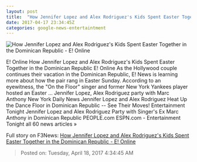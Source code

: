 ```yaml
---
layout: post
title:  "How Jennifer Lopez and Alex Rodriguez's Kids Spent Easter Together in the Dominican Republic - E! Online"
date: 2017-04-17 23:34:45Z
categories: google-news-entertaintment
---
```


![How Jennifer Lopez and Alex Rodriguez's Kids Spent Easter Together in the Dominican Republic - E! Online](http://akns-images.eonline.com/eol_images/Entire_Site/2017231/rs_600x600-170331131653-600-2alex-rodriguez-jennifer-lopez-sexy.jpg?downsize=450:*&crop=450:350;left,top)

E! Online How Jennifer Lopez and Alex Rodriguez's Kids Spent Easter Together in the Dominican Republic E! Online As the Hollywood couple continues their vacation in the Dominican Republic, E! News is learning more about how the pair rang in Easter Sunday. According to an eyewitness, the "On the Floor" singer and former New York Yankees player hosted an Easter ... Jennifer Lopez, Alex Rodriguez party with Marc Anthony New York Daily News Jennifer Lopez and Alex Rodriguez Heat Up the Dance Floor in Dominican Republic -- See Their Moves! Entertainment Tonight Jennifer Lopez and Alex Rodriguez Party with Singer's Ex Marc Anthony in Dominican Republic PEOPLE.com ESPN.com - Entertainment Tonight all 60 news articles »


Full story on F3News: [How Jennifer Lopez and Alex Rodriguez's Kids Spent Easter Together in the Dominican Republic - E! Online](http://www.f3nws.com/n/2Cgqb)

> Posted on: Tuesday, April 18, 2017 4:34:45 AM
